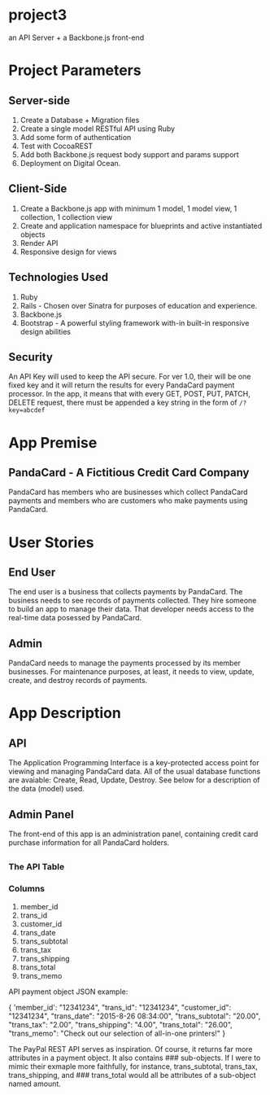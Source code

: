# project3
an API Server + a Backbone.js front-end

# Project Parameters

## Server-side

1. Create a Database + Migration files
2. Create a single model RESTful API using Ruby
3. Add some form of authentication
4. Test with CocoaREST
5. Add both Backbone.js request body support and params support
6. Deployment on Digital Ocean.

## Client-Side

1. Create a Backbone.js app with minimum 1 model, 1 model view, 1 collection, 1 collection view
2. Create and application namespace for blueprints and active instantiated objects
3. Render API
4. Responsive design for views

## Technologies Used

1. Ruby
2. Rails - Chosen over Sinatra for purposes of education and experience.
3. Backbone.js
4. Bootstrap - A powerful styling framework with-in built-in responsive design abilities

## Security

An API Key will used to keep the API secure. For ver 1.0, their will be one
fixed key and it will return the results for every PandaCard payment processor.
In the app, it means that with every GET, POST, PUT, PATCH, DELETE request, there
must be appended a key string in the form of <code>/?key=abcdef</code>

# App Premise

## PandaCard - A Fictitious Credit Card Company

PandaCard has members who are businesses which collect PandaCard payments and members who are customers who make payments using PandaCard.

# User Stories

## End User

The end user is a business that collects payments by PandaCard. The business needs to see records of payments collected. They hire someone to build an app to manage their data. That developer needs access to the real-time data posessed by PandaCard.

## Admin

PandaCard needs to manage the payments processed by its member businesses. For maintenance purposes, at least, it needs to view, update, create, and destroy records of payments.

# App Description

## API

The Application Programming Interface is a key-protected access point for viewing and managing PandaCard data. All of the usual database functions are avaiable: Create, Read, Update, Destroy. See below for a description of the data (model) used.

## Admin Panel

The front-end of this app is an administration panel, containing credit card purchase information for all PandaCard holders.

##

### The API Table

### Columns

1. member_id
2. trans_id
2. customer_id
4. trans_date
5. trans_subtotal
6. trans_tax
7. trans_shipping
4. trans_total
5. trans_memo

API payment object JSON example:

{
  'member_id': "12341234",
  "trans_id": "12341234",
  "customer_id": "12341234",
  "trans_date": "2015-8-26 08:34:00",
  "trans_subtotal": "20.00",
  "trans_tax": "2.00",
  "trans_shipping": "4.00",
  "trans_total": "26.00",
  "trans_memo": "Check out our selection of all-in-one printers!"
}

The PayPal REST API serves as inspiration. Of course, it returns far more attributes in a payment object. It also contains ### sub-objects. If I were to mimic their exmaple more faithfully, for instance, trans_subtotal, trans_tax, trans_shipping, and ### trans_total would all be attributes of a sub-object named amount.
